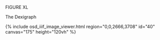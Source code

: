 FIGURE XL 

The Dexigraph 

{% include osd_iiif_image_viewer.html region="0,0,2666,3708" id="40" canvas="175" height="120vh" %}
